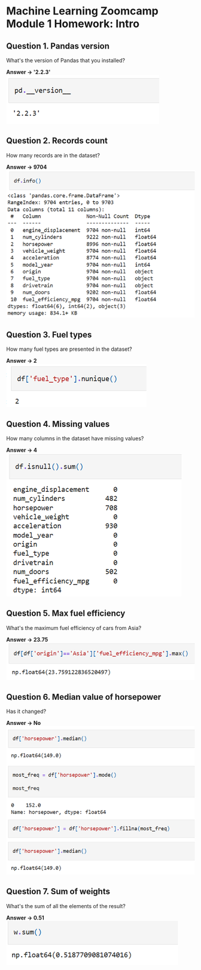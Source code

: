 # Machine Learning Zoomcamp Module 1 Homework: Intro

## Question 1. Pandas version
What's the version of Pandas that you installed?

**Answer -> '2.2.3'**<br/>
![Question 1](01-intro/Images/Qns%201.png)

## Question 2. Records count
How many records are in the dataset?

**Answer -> 9704**<br/>
![Question 2](01-intro/Images/Qns%202.png)

## Question 3. Fuel types
How many fuel types are presented in the dataset?

**Answer -> 2**<br/>
![Question 3](01-intro/Images/Qns%203.png)

## Question 4. Missing values
How many columns in the dataset have missing values?

**Answer -> 4**<br/>
![Question 4](01-intro/Images/Qns%204.png)

## Question 5. Max fuel efficiency
What's the maximum fuel efficiency of cars from Asia?

**Answer -> 23.75**<br/>
![Question 5](01-intro/Images/Qns%205.png)

## Question 6. Median value of horsepower
Has it changed?

**Answer -> No**<br/>
![Question 6](01-intro/Images/Qns%206.png)

## Question 7. Sum of weights
What's the sum of all the elements of the result?

**Answer -> 0.51**<br/>
![Question 7](01-intro/Images/Qns%207.png)
